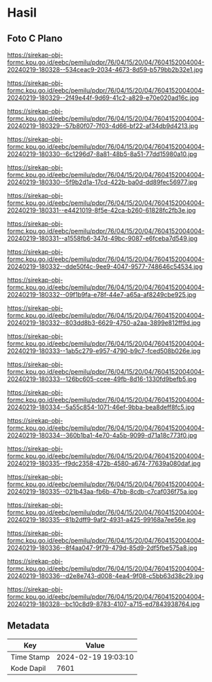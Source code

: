 # Hasil

## Foto C Plano

https://sirekap-obj-formc.kpu.go.id/eebc/pemilu/pdpr/76/04/15/20/04/7604152004004-20240219-180328--534ceac9-2034-4673-8d59-b579bb2b32e1.jpg

https://sirekap-obj-formc.kpu.go.id/eebc/pemilu/pdpr/76/04/15/20/04/7604152004004-20240219-180329--2f49e44f-9d69-41c2-a829-e70e020ad16c.jpg

https://sirekap-obj-formc.kpu.go.id/eebc/pemilu/pdpr/76/04/15/20/04/7604152004004-20240219-180329--57b80f07-7f03-4d66-bf22-af34db9d4213.jpg

https://sirekap-obj-formc.kpu.go.id/eebc/pemilu/pdpr/76/04/15/20/04/7604152004004-20240219-180330--6c1296d7-8a81-48b5-8a51-77dd15980a10.jpg

https://sirekap-obj-formc.kpu.go.id/eebc/pemilu/pdpr/76/04/15/20/04/7604152004004-20240219-180330--5f9b2d1a-17cd-422b-ba0d-dd89fec56977.jpg

https://sirekap-obj-formc.kpu.go.id/eebc/pemilu/pdpr/76/04/15/20/04/7604152004004-20240219-180331--e4421019-8f5e-42ca-b260-61828fc2fb3e.jpg

https://sirekap-obj-formc.kpu.go.id/eebc/pemilu/pdpr/76/04/15/20/04/7604152004004-20240219-180331--a1558fb6-347d-49bc-9087-e6fceba7d549.jpg

https://sirekap-obj-formc.kpu.go.id/eebc/pemilu/pdpr/76/04/15/20/04/7604152004004-20240219-180332--dde50f4c-9ee9-4047-9577-748646c54534.jpg

https://sirekap-obj-formc.kpu.go.id/eebc/pemilu/pdpr/76/04/15/20/04/7604152004004-20240219-180332--09f1b9fa-e78f-44e7-a65a-af8249cbe925.jpg

https://sirekap-obj-formc.kpu.go.id/eebc/pemilu/pdpr/76/04/15/20/04/7604152004004-20240219-180332--803dd8b3-6629-4750-a2aa-3899e812ff9d.jpg

https://sirekap-obj-formc.kpu.go.id/eebc/pemilu/pdpr/76/04/15/20/04/7604152004004-20240219-180333--1ab5c279-e957-4790-b9c7-fced508b026e.jpg

https://sirekap-obj-formc.kpu.go.id/eebc/pemilu/pdpr/76/04/15/20/04/7604152004004-20240219-180333--126bc605-ccee-49fb-8d16-1330fd9befb5.jpg

https://sirekap-obj-formc.kpu.go.id/eebc/pemilu/pdpr/76/04/15/20/04/7604152004004-20240219-180334--5a55c854-1071-46ef-9bba-bea8deff8fc5.jpg

https://sirekap-obj-formc.kpu.go.id/eebc/pemilu/pdpr/76/04/15/20/04/7604152004004-20240219-180334--360b1ba1-4e70-4a5b-9099-d71a18c773f0.jpg

https://sirekap-obj-formc.kpu.go.id/eebc/pemilu/pdpr/76/04/15/20/04/7604152004004-20240219-180335--f9dc2358-472b-4580-a674-77639a080daf.jpg

https://sirekap-obj-formc.kpu.go.id/eebc/pemilu/pdpr/76/04/15/20/04/7604152004004-20240219-180335--021b43aa-fb6b-47bb-8cdb-c7caf036f75a.jpg

https://sirekap-obj-formc.kpu.go.id/eebc/pemilu/pdpr/76/04/15/20/04/7604152004004-20240219-180335--81b2dff9-9af2-4931-a425-99168a7ee56e.jpg

https://sirekap-obj-formc.kpu.go.id/eebc/pemilu/pdpr/76/04/15/20/04/7604152004004-20240219-180336--8f4aa047-9f79-479d-85d9-2df5fbe575a8.jpg

https://sirekap-obj-formc.kpu.go.id/eebc/pemilu/pdpr/76/04/15/20/04/7604152004004-20240219-180336--d2e8e743-d008-4ea4-9f08-c5bb63d38c29.jpg

https://sirekap-obj-formc.kpu.go.id/eebc/pemilu/pdpr/76/04/15/20/04/7604152004004-20240219-180328--bc10c8d9-8783-4107-a715-ed7843938764.jpg


## Metadata

| Key        | Value               |
| ---------- | ------------------- |
| Time Stamp | 2024-02-19 19:03:10 |
| Kode Dapil | 7601                |




